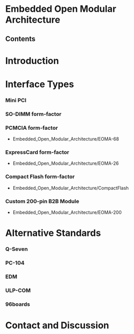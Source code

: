 # Embedded Open Modular Architecture
## Contents
# Introduction
# Interface Types
### Mini PCI
### SO-DIMM form-factor
### PCMCIA form-factor
* Embedded_Open_Modular_Architecture/EOMA-68
### ExpressCard form-factor
* Embedded_Open_Modular_Architecture/EOMA-26
### Compact Flash form-factor
* Embedded_Open_Modular_Architecture/CompactFlash
### Custom 200-pin B2B Module
* Embedded_Open_Modular_Architecture/EOMA-200
# Alternative Standards
### Q-Seven
### PC-104
### EDM
### ULP-COM
### 96boards
# Contact and Discussion
